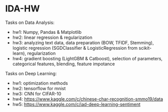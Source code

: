 # IDA-HW
Tasks on Data Analysis:
* hw1: Numpy, Pandas & Matplotlib
* hw2: linear regression & regularization
* hw3: analyzing text data, data preparation (BOW, TFIDF, Stemming), logistic regression (SGDClassifier & LogisticRegression from scikit-learn), regularization
* hw4: gradient boosting (LightGBM & Catboost), selection of parameters, categorical features, blending, feature impotance


Tasks on Deep Learning:
* hw1: optimization methods
* hw2: tensorflow for mnist
* hw3: CNN for CIFAR-10
* hw4: https://www.kaggle.com/c/chinese-char-recognition-smmo19/data
* hw5: https://www.kaggle.com/c/iad-deep-learning-sentiment
